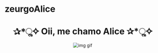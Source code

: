 # zeurgoAlice
<h1 align="center"> ✰*ૢ✧ Oii, me chamo Alice ✰*ૢ✧ </h1>

<div style="display: inline_block" align="center">
  
![img gif](https://github.com/zeurgoAlice/zeurgoAlice/assets/123741872/93e0aa0e-4e0f-4d3a-b4d3-1d92e7462bf4)
